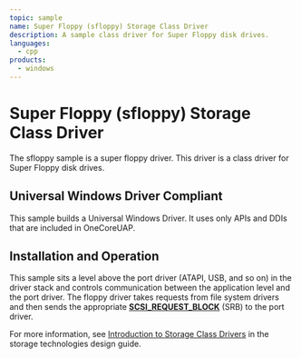 ```yaml
---
topic: sample
name: Super Floppy (sfloppy) Storage Class Driver
description: A sample class driver for Super Floppy disk drives.
languages:
  - cpp
products:
  - windows
---
```


<!---
    name: Super Floppy (sfloppy) Storage Class Driver
    platform: WDM
    language: cpp
    category: Storage
    description: A sample class driver for Super Floppy disk drives.
    samplefwlink: http://go.microsoft.com/fwlink/p/?LinkId=617989
--->

# Super Floppy (sfloppy) Storage Class Driver

The sfloppy sample is a super floppy driver. This driver is a class driver for Super Floppy disk drives.

## Universal Windows Driver Compliant

This sample builds a Universal Windows Driver. It uses only APIs and DDIs that are included in OneCoreUAP.

## Installation and Operation

This sample sits a level above the port driver (ATAPI, USB, and so on) in the driver stack and controls communication between the application level and the port driver. The floppy driver takes requests from file system drivers and then sends the appropriate [**SCSI\_REQUEST\_BLOCK**](http://msdn.microsoft.com/en-us/library/windows/hardware/ff565393) (SRB) to the port driver.

For more information, see [Introduction to Storage Class Drivers](http://msdn.microsoft.com/en-us/library/windows/hardware/ff559215) in the storage technologies design guide.
